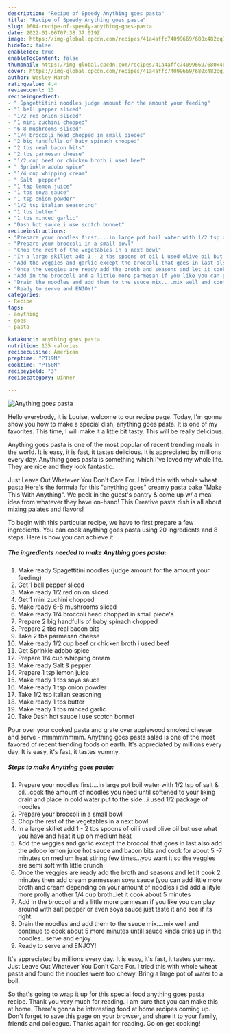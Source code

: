 ```yaml
---
description: "Recipe of Speedy Anything goes pasta"
title: "Recipe of Speedy Anything goes pasta"
slug: 1604-recipe-of-speedy-anything-goes-pasta
date: 2022-01-06T07:38:37.019Z
image: https://img-global.cpcdn.com/recipes/41a4affc74099669/680x482cq70/anything-goes-pasta-recipe-main-photo.jpg
hideToc: false
enableToc: true
enableTocContent: false
thumbnail: https://img-global.cpcdn.com/recipes/41a4affc74099669/680x482cq70/anything-goes-pasta-recipe-main-photo.jpg
cover: https://img-global.cpcdn.com/recipes/41a4affc74099669/680x482cq70/anything-goes-pasta-recipe-main-photo.jpg
author: Wesley Marsh
ratingvalue: 4.4
reviewcount: 13
recipeingredient:
- " Spagettitini noodles judge amount for the amount your feeding"
- "1 bell pepper sliced"
- "1/2 red onion sliced"
- "1 mini zuchini chopped"
- "6-8 mushrooms sliced"
- "1/4 broccoli head chopped in small pieces"
- "2 big handfulls of baby spinach chopped"
- "2 tbs real bacon bits"
- "2 tbs parmesan cheese"
- "1/2 cup beef or chicken broth i used beef"
- " Sprinkle adobo spice"
- "1/4 cup whipping cream"
- " Salt  pepper"
- "1 tsp lemon juice"
- "1 tbs soya sauce"
- "1 tsp onion powder"
- "1/2 tsp italian seasoning"
- "1 tbs butter"
- "1 tbs minced garlic"
- "Dash hot sauce i use scotch bonnet"
recipeinstructions:
- "Prepare your noodles first....in large pot boil water with 1/2 tsp of salt &amp; oil...cook the amount of noodles you need until softened to your liking drain and place in cold water put to the side...i used 1/2 package of noodles"
- "Prepare your broccoli in a small bowl"
- "Chop the rest of the vegetables in a next bowl"
- "In a large skillet add 1 - 2 tbs spoons of oil i used olive oil but use what you have and heat it up on medium heat"
- "Add the veggies and garlic except the broccoli that goes in last also add the adobo lemon juice hot sauce and bacon bits and cook for about 5 -7 minutes on medium heat stiring few times...you want it so the veggies are semi soft with little crunch"
- "Once the veggies are ready add the broth and seasons and let it cook 2 minutes then add cream parmesean soya sauce (you can add little more broth and cream depending on your amount of noodles i did add a lityle more prolly another 1/4 cup broth..let it cook about 5 minutes"
- "Add in the broccoli and a little more parmesan if you like you can play around with salt pepper or even soya sauce just taste it and see if its right"
- "Drain the noodles and add them to the ssuce mix....mix well and continue to cook about 5 more minutes untill sauce kinda dries up in the noodles...serve and enjoy"
- "Ready to serve and ENJOY!"
categories:
- Recipe
tags:
- anything
- goes
- pasta

katakunci: anything goes pasta 
nutrition: 135 calories
recipecuisine: American
preptime: "PT19M"
cooktime: "PT50M"
recipeyield: "3"
recipecategory: Dinner

---
```



![Anything goes pasta](https://img-global.cpcdn.com/recipes/41a4affc74099669/680x482cq70/anything-goes-pasta-recipe-main-photo.jpg)

Hello everybody, it is Louise, welcome to our recipe page. Today, I'm gonna show you how to make a special dish, anything goes pasta. It is one of my favorites. This time, I will make it a little bit tasty. This will be really delicious.

Anything goes pasta is one of the most popular of recent trending meals in the world. It is easy, it is fast, it tastes delicious. It is appreciated by millions every day. Anything goes pasta is something which I've loved my whole life. They are nice and they look fantastic.

Just Leave Out Whatever You Don&#39;t Care For. I tried this with whole wheat pasta Here&#39;s the formula for this &#34;anything goes&#34; creamy pasta bake &#34;Make This With Anything&#34;. We peek in the guest&#39;s pantry &amp; come up w/ a meal idea from whatever they have on-hand! This Creative pasta dish is all about mixing palates and flavors!


To begin with this particular recipe, we have to first prepare a few ingredients. You can cook anything goes pasta using 20 ingredients and 8 steps. Here is how you can achieve it.

<!--inarticleads1-->

##### The ingredients needed to make Anything goes pasta:

1. Make ready  Spagettitini noodles (judge amount for the amount your feeding)
1. Get 1 bell pepper sliced
1. Make ready 1/2 red onion sliced
1. Get 1 mini zuchini chopped
1. Make ready 6-8 mushrooms sliced
1. Make ready 1/4 broccoli head chopped in small piece&#39;s
1. Prepare 2 big handfulls of baby spinach chopped
1. Prepare 2 tbs real bacon bits
1. Take 2 tbs parmesan cheese
1. Make ready 1/2 cup beef or chicken broth i used beef
1. Get  Sprinkle adobo spice
1. Prepare 1/4 cup whipping cream
1. Make ready  Salt &amp; pepper
1. Prepare 1 tsp lemon juice
1. Make ready 1 tbs soya sauce
1. Make ready 1 tsp onion powder
1. Take 1/2 tsp italian seasoning
1. Make ready 1 tbs butter
1. Make ready 1 tbs minced garlic
1. Take Dash hot sauce i use scotch bonnet


Pour over your cooked pasta and grate over applewood smoked cheese and serve - mmmmmmmm. Anything goes pasta salad is one of the most favored of recent trending foods on earth. It&#39;s appreciated by millions every day. It is easy, it&#39;s fast, it tastes yummy. 

<!--inarticleads2-->

##### Steps to make Anything goes pasta:

1. Prepare your noodles first....in large pot boil water with 1/2 tsp of salt &amp; oil...cook the amount of noodles you need until softened to your liking drain and place in cold water put to the side...i used 1/2 package of noodles
1. Prepare your broccoli in a small bowl
1. Chop the rest of the vegetables in a next bowl
1. In a large skillet add 1 - 2 tbs spoons of oil i used olive oil but use what you have and heat it up on medium heat
1. Add the veggies and garlic except the broccoli that goes in last also add the adobo lemon juice hot sauce and bacon bits and cook for about 5 -7 minutes on medium heat stiring few times...you want it so the veggies are semi soft with little crunch
1. Once the veggies are ready add the broth and seasons and let it cook 2 minutes then add cream parmesean soya sauce (you can add little more broth and cream depending on your amount of noodles i did add a lityle more prolly another 1/4 cup broth..let it cook about 5 minutes
1. Add in the broccoli and a little more parmesan if you like you can play around with salt pepper or even soya sauce just taste it and see if its right
1. Drain the noodles and add them to the ssuce mix....mix well and continue to cook about 5 more minutes untill sauce kinda dries up in the noodles...serve and enjoy
1. Ready to serve and ENJOY!

It&#39;s appreciated by millions every day. It is easy, it&#39;s fast, it tastes yummy. Just Leave Out Whatever You Don&#39;t Care For. I tried this with whole wheat pasta and found the noodles were too chewy. Bring a large pot of water to a boil. 

So that's going to wrap it up for this special food anything goes pasta recipe. Thank you very much for reading. I am sure that you can make this at home. There's gonna be interesting food at home recipes coming up. Don't forget to save this page on your browser, and share it to your family, friends and colleague. Thanks again for reading. Go on get cooking!
